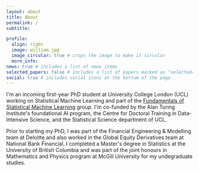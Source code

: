 ```yaml
---
layout: about
title: About
permalink: /
subtitle:

profile:
  align: right
  image: william.jpg
  image_circular: true # crops the image to make it circular
  more_info: 
news: true # includes a list of news items
selected_papers: false # includes a list of papers marked as "selected={true}"
social: true # includes social icons at the bottom of the page
---
```


I'm an incoming first-year PhD student at University College London (UCL) working on Statistical Machine Learning and part of the [Fundamentals of Statistical Machine Learning](https://fsml-ucl.github.io/) group. I'm co-funded by the Alan Turing Institute's foundational AI program, the Centre for Doctoral Training in Data-Intensive Science, and the Statistical Science department of UCL. 

Prior to starting my PhD, I was part of the Financial Engineering & Modelling team at Deloitte and also worked in the Global Equity Derivatives team at National Bank Financial. I completed a Master's degree in Statistics at the University of British Columbia and was part of the joint honours in Mathematics and Physics program at McGill University for my undegraduate studies.